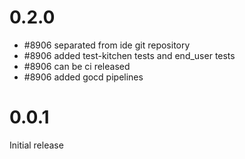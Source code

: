 # 0.2.0

* #8906 separated from ide git repository
* #8906 added test-kitchen tests and end_user tests
* #8906 can be ci released
* #8906 added gocd pipelines

# 0.0.1

Initial release

